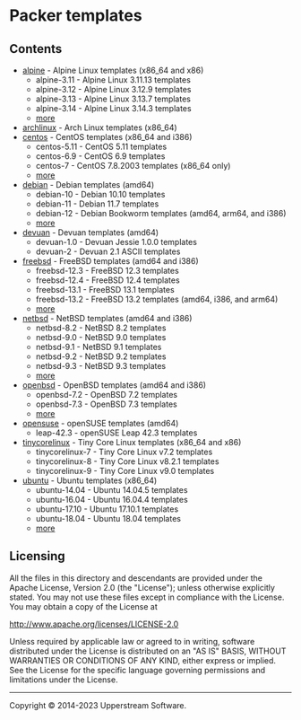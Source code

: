 # Packer templates

## Contents

* [alpine](alpine/README.md) - Alpine Linux templates (x86_64 and
  x86)
  * alpine-3.11 - Alpine Linux 3.11.13 templates
  * alpine-3.12 - Alpine Linux 3.12.9 templates
  * alpine-3.13 - Alpine Linux 3.13.7 templates
  * alpine-3.14 - Alpine Linux 3.14.3 templates
  * [more](alpine/README.md)
* [archlinux](archlinux/README.md) - Arch Linux templates (x86_64)
* [centos](centos/README.md) - CentOS templates (x86_64 and i386)
  * centos-5.11 - CentOS 5.11 templates
  * centos-6.9 - CentOS 6.9 templates
  * centos-7 - CentOS 7.8.2003 templates (x86_64 only)
  * [more](centos/README.md)
* [debian](debian/README.md) - Debian templates (amd64)
  * debian-10 - Debian 10.10 templates
  * debian-11 - Debian 11.7 templates
  * debian-12 - Debian Bookworm templates (amd64, arm64, and i386)
  * [more](debian/README.md)
* [devuan](devuan) - Devuan templates (amd64)
  * devuan-1.0 - Devuan Jessie 1.0.0 templates
  * devuan-2 - Devuan 2.1 ASCII templates
* [freebsd](freebsd/README.md) - FreeBSD templates (amd64 and i386)
  * freebsd-12.3 - FreeBSD 12.3 templates
  * freebsd-12.4 - FreeBSD 12.4 templates
  * freebsd-13.1 - FreeBSD 13.1 templates
  * freebsd-13.2 - FreeBSD 13.2 templates (amd64, i386, and arm64)
  * [more](freebsd/README.md)
* [netbsd](netbsd/README.md) - NetBSD templates (amd64 and i386)
  * netbsd-8.2 - NetBSD 8.2 templates
  * netbsd-9.0 - NetBSD 9.0 templates
  * netbsd-9.1 - NetBSD 9.1 templates
  * netbsd-9.2 - NetBSD 9.2 templates
  * netbsd-9.3 - NetBSD 9.3 templates
  * [more](netbsd/README.md)
* [openbsd](openbsd/README.md) - OpenBSD templates (amd64 and i386)
  * openbsd-7.2 - OpenBSD 7.2 templates
  * openbsd-7.3 - OpenBSD 7.3 templates
  * [more](openbsd/README.md)
* [opensuse](opensuse/README.md) - openSUSE templates (amd64)
  * leap-42.3 - openSUSE Leap 42.3 templates
* [tinycorelinux](tinycorelinux/README.md) - Tiny Core Linux
  templates (x86_64 and x86)
  * tinycorelinux-7 - Tiny Core Linux v7.2 templates
  * tinycorelinux-8 - Tiny Core Linux v8.2.1 templates
  * tinycorelinux-9 - Tiny Core Linux v9.0 templates
* [ubuntu](ubuntu/README.md) - Ubuntu templates (x86_64)
  * ubuntu-14.04 - Ubuntu 14.04.5 templates
  * ubuntu-16.04 - Ubuntu 16.04.4 templates
  * ubuntu-17.10 - Ubuntu 17.10.1 templates
  * ubuntu-18.04 - Ubuntu 18.04 templates
  * [more](ubuntu/README.md)

## Licensing

All the files in this directory and descendants are provided under the
Apache License, Version 2.0 (the "License"); unless otherwise
explicitly stated.  You may not use these files except in compliance
with the License.  You may obtain a copy of the License at

   <http://www.apache.org/licenses/LICENSE-2.0>

Unless required by applicable law or agreed to in writing, software
distributed under the License is distributed on an "AS IS" BASIS,
WITHOUT WARRANTIES OR CONDITIONS OF ANY KIND, either express or
implied.  See the License for the specific language governing
permissions and limitations under the License.

- - -

Copyright &copy; 2014-2023 Upperstream Software.
